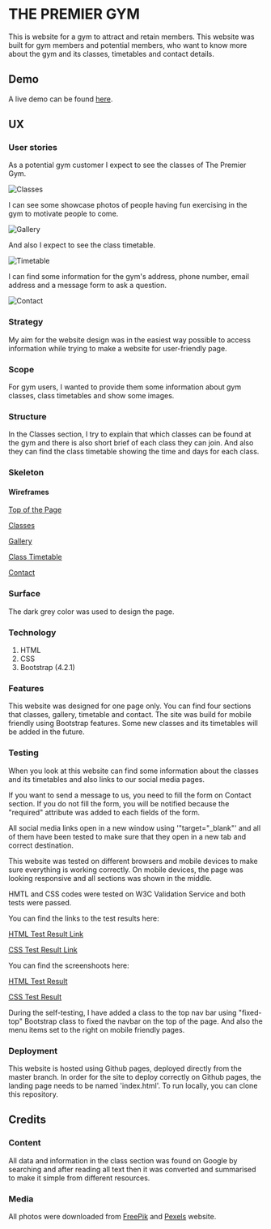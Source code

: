 
# THE PREMIER GYM 

This is website for a gym to attract and retain members. This website was built for gym members and potential members, who want to know more about the gym and its classes, timetables and contact details.


## Demo
A live demo can be found [here](https://ayhanuzumcu.github.io/milestone-project-1/).

## UX

### User stories

As a potential gym customer I expect to see the classes of The Premier Gym.

![Classes](https://ayhanuzumcu.github.io/milestone-project-1/images/class.jpg "Gym Classes")

I can see some showcase photos of people having fun exercising in the gym to motivate people to come.

![Gallery](https://ayhanuzumcu.github.io/milestone-project-1/images/gallery.jpg "Gallery")

And also I expect to see the class timetable.

![Timetable](https://ayhanuzumcu.github.io/milestone-project-1/images/timetable.jpg "Timetable")

I can find some information for the gym's address, phone number, email address and a message form to ask a question.

![Contact](https://ayhanuzumcu.github.io/milestone-project-1/images/contact.jpg "Contact")


### Strategy
My aim for the website design was in the easiest way possible to access information while trying to make a website for user-friendly page.

### Scope
For gym users, I wanted to provide them some information about gym classes, class timetables and show some images.

### Structure
In the Classes section, I try to explain that which classes can be found at the gym and there is also short brief of each class they can join. And also they can find the class timetable showing the time and days for each class.

### Skeleton
#### Wireframes

[Top of the Page](https://ayhanuzumcu.github.io/milestone-project-1/wireframes/top_page.png)

[Classes](https://ayhanuzumcu.github.io/milestone-project-1/wireframes/classes.png)

[Gallery](https://ayhanuzumcu.github.io/milestone-project-1/wireframes/gallery.png)

[Class Timetable](https://ayhanuzumcu.github.io/milestone-project-1/wireframes/timetable.png)

[Contact](https://ayhanuzumcu.github.io/milestone-project-1/wireframes/contact.png)

### Surface

The dark grey color was used to design the page.

### Technology

1. HTML
2. CSS
3. Bootstrap (4.2.1)


### Features
This website was designed for one page only. You can find four sections that classes, gallery, timetable and contact. The site was build for mobile friendly using Bootstrap features. Some new classes and its timetables will be added in the future.


### Testing
When you look at this website can find some information about the classes and its timetables and also links to our social media pages.

If you want to send a message to us, you need to fill the form on Contact section. If you do not fill the form, you will be notified because the "required" attribute was added to each fields of the form.

All social media links open in a new window using '"target="_blank"' and all of them have been tested to make sure that they open in a new tab and correct destination.

This website was tested on different browsers and mobile devices to make sure everything is working correctly. On mobile devices, the page was looking responsive and all sections was shown in the middle.

HMTL and CSS codes were tested on W3C Validation Service and both tests were passed.

You can find the links to the test results here:

[HTML Test Result Link](https://validator.w3.org/nu/?doc=https%3A%2F%2Fayhanuzumcu.github.io%2Fmilestone-project-1%2F)

[CSS Test Result Link](https://jigsaw.w3.org/css-validator/validator?uri=https%3A%2F%2Fayhanuzumcu.github.io%2Fmilestone-project-1%2F&profile=css3svg&usermedium=all&warning=1&vextwarning=&lang=en)

You can find the screenshoots here:

[HTML Test Result](https://ayhanuzumcu.github.io/milestone-project-1/w3c-validation/HTML.jpg)

[CSS Test Result](https://ayhanuzumcu.github.io/milestone-project-1/w3c-validation/CSS.jpg)

During the self-testing, I have added a class to the top nav bar using "fixed-top" Bootstrap class to fixed the navbar on the top of the page. And also the menu items set to the right on mobile friendly pages.


### Deployment
This website is hosted using Github pages, deployed directly from the master branch. In order for the site to deploy correctly on Github pages, the landing page needs to be named 'index.html'.
To run locally, you can clone this repository.


## Credits

### Content
All data and information in the class section was found on Google by searching and after reading all text then it was converted and summarised to make it simple from different resources.

### Media

All photos were downloaded from [FreePik](https://www.freepik.com/) and [Pexels](https://www.pexels.com/) website.